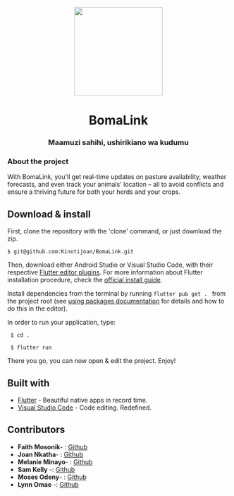 <p align="center">
  <img src="" width="200">
</p>

<h1 align="center">BomaLink</h1>
<h3 align="center">Maamuzi sahihi, ushirikiano wa kudumu</h3>



### About the project
With BomaLink, you'll get real-time updates on pasture availability, weather forecasts, and even track your animals' location – all to avoid conflicts and ensure a thriving future for both your herds and your crops.



## Download & install

First, clone the repository with the 'clone' command, or just download the zip.

```
$ git@github.com:Kinotijoan/BomaLink.git
```

Then, download either Android Studio or Visual Studio Code, with their respective [Flutter editor plugins](https://flutter.io/get-started/editor/). For more information about Flutter installation procedure, check the [official install guide](https://flutter.io/get-started/install/).

Install dependencies from the terminal by running `flutter pub get . ` from the project root (see [using packages documentation](https://flutter.io/using-packages/#adding-a-package-dependency-to-an-app) for details and how to do this in the editor).

In order to run your application, type:
```
 $ cd .
```
```
 $ flutter run
```

There you go, you can now open & edit the project. Enjoy!

## Built with

- [Flutter](https://flutter.dev/) - Beautiful native apps in record time.
- [Visual Studio Code](https://code.visualstudio.com/) - Code editing. Redefined.

## Contributors

- **Faith Mosonik**- : [Github](https://github.com/FaithMosonik)
- **Joan Nkatha**- :  [Github](https://github.com/Kinotijoan)
- **Melanie Minayo**- :  [Github](https://github.com/MinayoMel)
- **Sam Kelly** -:  [Github](https://github.com/Icey-Python)
- **Moses Odeny**- : [Github](https://github.com/caspa-moses)
- **Lynn Omae** -: [Github](https://github.com/LynnOmae) 






